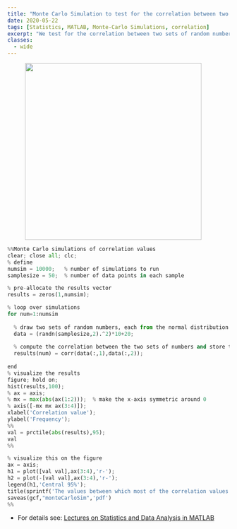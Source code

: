 ```yaml
---
title: "Monte Carlo Simulation to test for the correlation between two dataset (MATLAB)"
date: 2020-05-22
tags: [Statistics, MATLAB, Monte-Carlo Simulations, correlation]
excerpt: "We test for the correlation between two sets of random numbers selected from normal distribution using the Monte Carlo simulations"
classes:
  - wide
---
```

<figure class="half">
    <img width="400" src="{{ site.url }}{{ site.baseurl }}/images/monteCarloSim.png">
</figure>


```python
%%Monte Carlo simulations of correlation values
clear; close all; clc;
% define
numsim = 10000;   % number of simulations to run
samplesize = 50;  % number of data points in each sample

% pre-allocate the results vector
results = zeros(1,numsim);

% loop over simulations
for num=1:numsim
  
  % draw two sets of random numbers, each from the normal distribution
  data = (randn(samplesize,2).^2)*10+20;
  
  % compute the correlation between the two sets of numbers and store the result
  results(num) = corr(data(:,1),data(:,2));
  
end
% visualize the results
figure; hold on;
hist(results,100);
% ax = axis;
% mx = max(abs(ax(1:2)));  % make the x-axis symmetric around 0
% axis([-mx mx ax(3:4)]);
xlabel('Correlation value');
ylabel('Frequency');
%%
val = prctile(abs(results),95);
val
%%

% visualize this on the figure
ax = axis;
h1 = plot([val val],ax(3:4),'r-');
h2 = plot(-[val val],ax(3:4),'r-');
legend(h1,'Central 95%');
title(sprintf('The values between which most of the correlation values lie is +/- %.4f',val));
saveas(gcf,"monteCarloSim",'pdf')
%%
```


- For details see: [Lectures on Statistics and Data Analysis in MATLAB](https://www.cmrr.umn.edu/~kendrick/statsmatlab/)